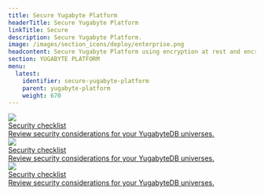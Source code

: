 ```yaml
---
title: Secure Yugabyte Platform
headerTitle: Secure Yugabyte Platform
linkTitle: Secure
description: Secure Yugabyte Platform.
image: /images/section_icons/deploy/enterprise.png
headcontent: Secure Yugabyte Platform using encryption at rest and encryption in transit.
section: YUGABYTE PLATFORM
menu:
  latest:
    identifier: secure-yugabyte-platform
    parent: yugabyte-platform
    weight: 670
---
```


<div class="row">

  <div class="col-12 col-md-6 col-lg-12 col-xl-6">
    <a class="section-link icon-offset" href="security-checklist/">
      <div class="head">
        <img class="icon" src="/images/section_icons/deploy/enterprise.png" aria-hidden="true" />
        <div class="title">Security checklist</div>
      </div>
      <div class="body">
        Review security considerations for your YugabyteDB universes.
      </div>
    </a>
  </div>

  <div class="col-12 col-md-6 col-lg-12 col-xl-6">
    <a class="section-link icon-offset" href="enable-encryption-at-rest/">
      <div class="head">
        <img class="icon" src="/images/section_icons/deploy/enterprise.png" aria-hidden="true" />
        <div class="title">Security checklist</div>
      </div>
      <div class="body">
        Review security considerations for your YugabyteDB universes.
      </div>
    </a>
  </div>

  <div class="col-12 col-md-6 col-lg-12 col-xl-6">
    <a class="section-link icon-offset" href="enable-encryption-in-transit/">
      <div class="head">
        <img class="icon" src="/images/section_icons/deploy/enterprise.png" aria-hidden="true" />
        <div class="title">Security checklist</div>
      </div>
      <div class="body">
        Review security considerations for your YugabyteDB universes.
      </div>
    </a>
  </div>

</div>
